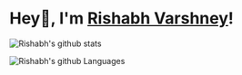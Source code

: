 # Hey👋, I'm [Rishabh Varshney](https://rishabh14.now.sh/)!

![Rishabh's github stats](https://github-readme-stats.vercel.app/api?username=rishabhvarshney14&show_icons=true&hide=issues&hide_border=true)

![Rishabh's github Languages](https://github-readme-stats.vercel.app/api/top-langs/?username=rishabhvarshney14&layout=compact&hide_border=true)
